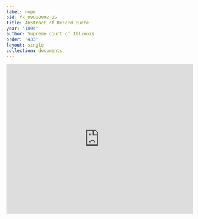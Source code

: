 ```yaml
---
label: nope
pid: fk_99000002_05
title: Abstract of Record Bunte
year: '1894'
author: Supreme Court of Illinois
order: '433'
layout: single
collection: documents
---
```

<iframe src="https://northwestern.app.box.com/embed/s/wn62i2j1zurz6aaki6b92f8w5bmayb5u?sortColumn=date&view=list" width="500" height="400" frameborder="0" allowfullscreen webkitallowfullscreen msallowfullscreen></iframe>
